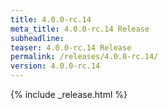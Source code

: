 ```yaml
---
title: 4.0.0-rc.14
meta_title: 4.0.0-rc.14 Release
subheadline: 
teaser: 4.0.0-rc.14 Release
permalink: /releases/4.0.0-rc.14/
version: 4.0.0-rc.14
---
```


{% include _release.html %}
